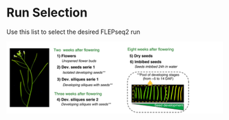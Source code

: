 # Run Selection
Use this list to select the desired FLEPseq2 run

![Developping stages](tissues.png)


